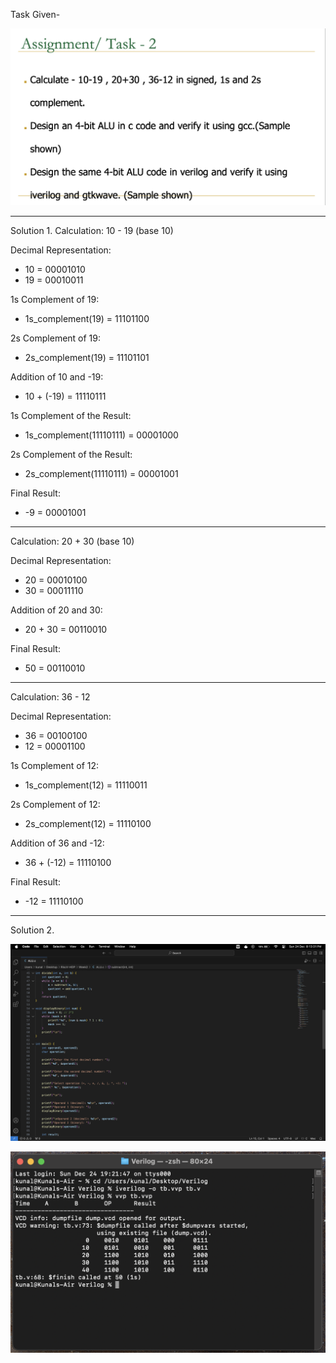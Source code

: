 Task Given-

![Alt Text](1C.png) 

__________________________________________

Solution 1.
Calculation: 10 - 19 (base 10)

Decimal Representation:
- 10 = 00001010
- 19 = 00010011

1s Complement of 19:
- 1s_complement(19) = 11101100

2s Complement of 19:
- 2s_complement(19) = 11101101

Addition of 10 and -19:
- 10 + (-19) = 11110111

1s Complement of the Result:
- 1s_complement(11110111) = 00001000

2s Complement of the Result:
- 2s_complement(11110111) = 00001001

Final Result:
- -9 = 00001001

---

Calculation: 20 + 30 (base 10)

Decimal Representation:
- 20 = 00010100
- 30 = 00011110

Addition of 20 and 30:
- 20 + 30 = 00110010

Final Result:
- 50 = 00110010

---

Calculation: 36 - 12 

Decimal Representation:
- 36 = 00100100
- 12 = 00001100

1s Complement of 12:
- 1s_complement(12) = 11110011

2s Complement of 12:
- 2s_complement(12) = 11110100

Addition of 36 and -12:
- 36 + (-12) = 11110100

Final Result:
- -12 = 11110100

__________________________________________
Solution 2.

![Alt Text](1E.png)

![Alt Text](1A.png)